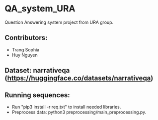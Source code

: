 # QA_system_URA
Question Answering system project from URA group. 

## Contributors:
- Trang Sophia
- Huy Nguyen

## Dataset: narrativeqa (https://huggingface.co/datasets/narrativeqa)

## Running sequences:
- Run "pip3 install -r req.txt" to install needed libraries.
- Preprocess data: python3 preprocessing/main_preprocessing.py.
